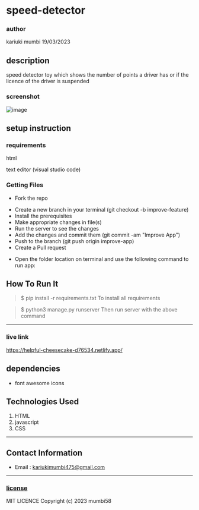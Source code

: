 
# speed-detector
###  author 
kariuki mumbi 19/03/2023
## description
speed detector toy which shows the number of points a driver has or if the licence of the driver is suspended 
### screenshot
![image](https://user-images.githubusercontent.com/126749794/226175162-681911a1-1bf0-4789-91ad-5145ed399e04.png)
## setup instruction


### requirements
html

text editor (visual studio code)

### Getting Files
* Fork the repo
- Create a new branch in your terminal (git checkout -b improve-feature)
- Install the prerequisites
- Make appropriate changes in file(s)
- Run the server to see the changes
- Add the changes and commit them (git commit -am "Improve App")
- Push to the branch (git push origin improve-app)
- Create a Pull request
* Open the folder location on terminal and use the following command to run app:
## How To Run It
>  $ pip install -r requirements.txt
To install all requirements

> $ python3 manage.py runserver
Then run server with the above command
*****
### live link
https://helpful-cheesecake-d76534.netlify.app/
## dependencies
- font awesome icons
## Technologies Used
1. HTML
2. javascript
3. CSS

*****
## Contact Information
* Email : kariukimumbi475@gmail.com
*****

### [license](license)
MIT LICENCE
Copyright (c) 2023 mumbi58
